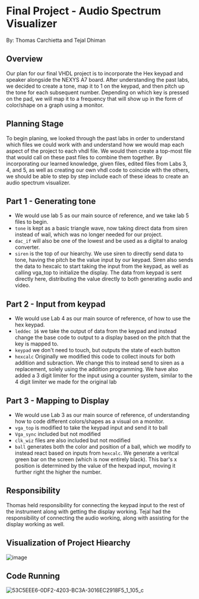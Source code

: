# Final Project - Audio Spectrum Visualizer

By: Thomas Carchietta and Tejal Dhiman

## Overview
Our plan for our final VHDL project is to incorporate the Hex keypad and speaker alongside the NEXYS A7 board.
After understanding the past labs, we decided to create a tone, map it to 1 on the keypad, and then pitch up the tone for each subsequent number.
Depending on which key is pressed on the pad, we will map it to a frequency that will show up in the form of color/shape on a graph using a monitor.

## Planning Stage
To begin planing, we looked through the past labs in order to understand which files we could work with and understand how we would map each aspect of the project to each vhdl file.
We would then create a top-most file that would call on these past files to combine them together.
By incorporating our learned knowledge, given files, edited files from Labs 3, 4, and 5, as well as creating our own vhdl code to coincide with the others, we should be able to step by step include each of these ideas to create an audio spectrum visualizer. 

## Part 1 - Generating tone
- We would use lab 5 as our main source of reference, and we take lab 5 files to begin.
- `tone` is kept as a basic triangle wave, now taking direct data from siren instead of wail, which was no longer needed for our project.
- `dac_if` will also be one of the lowest and be used as a digital to analog converter.
- `siren` is the top of our hiearchy. We use siren to directly send data to tone, having the pitch be the value input by our keypad. Siren also sends the data to hexcalc to start taking the input from the keypad, as well as calling vga_top to initialize the display. The data from keypad is sent directly here, distributing the value directly to both generating audio and video.

## Part 2 - Input from keypad
- We would use Lab 4 as our main source of reference, of how to use the hex keypad.
- `leddec 16` we take the output of data from the keypad and instead change the base code to output to a display based on the pitch that the key is mapped to.
- `keypad` we don't need to touch, but outputs the state of each button
- `hexcalc` Originally we modified this code to collect inouts for both addition and subraction. We change this to instead send to siren as a replacement, solely using the addition programming. We have also added a 3 digit limiter for the input using a counter system, similar to the 4 digit limiter we made for the original lab

## Part 3 - Mapping to Display
- We would use Lab 3 as our main source of reference, of understanding how to code different colors/shapes as a visual on a monitor.
- `vga_top` is modified to take the keypad input and send it to ball
- `Vga_sync` included but not modified
- `clk_wiz` files are also included but not modified
- `ball` generates both the color and position of a ball, which we modify to instead react based on inputs from `hexcalc`. We generate a veritcal green bar on the screen (which is now entirely black). This bar's x position is determined by the value of the hexpad input, moving it further right the higher the number.

## Responsibility
Thomas held responsibility for connecting the keypad input to the rest of the instrument along with getting the display working. Tejal had the responsibility of connecting the audio working, along with assisting for the display working as well.

## Visualization of Project Hiearchy
![image](https://github.com/user-attachments/assets/71854ab0-ccc3-4f93-9433-6f799e2e7a87)

## Code Running

  ![53C5EEE6-0DF2-4203-BC3A-3016EC2918F5_1_105_c](https://github.com/user-attachments/assets/d167631a-eb51-4a2c-88c3-33d9071eb7f2)


